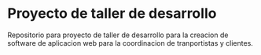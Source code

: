 # Proyecto de taller de desarrollo

Repositorio para proyecto de taller de desarrollo para la creacion de software de aplicacion web para la coordinacion de tranportistas y clientes.
